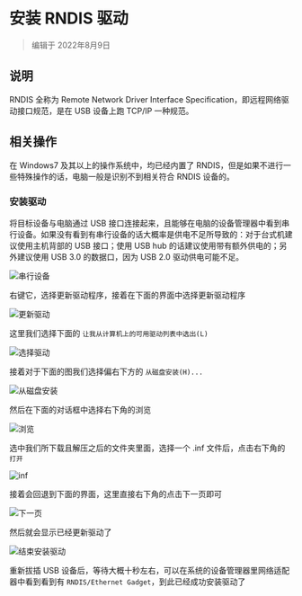 # 安装 RNDIS 驱动

> 编辑于 2022年8月9日

## 说明

RNDIS 全称为 Remote Network Driver Interface Specification，即远程网络驱动接口规范，是在 USB 设备上跑 TCP/IP 一种规范。

## 相关操作

在 Windows7 及其以上的操作系统中，均已经内置了 RNDIS，但是如果不进行一些特殊操作的话，电脑一般是识别不到相关符合 RNDIS 设备的。

### 安装驱动

将目标设备与电脑通过 USB 接口连接起来，且能够在电脑的设备管理器中看到串行设备。如果没有看到有串行设备的话大概率是供电不足所导致的：对于台式机建议使用主机背部的 USB 接口；使用 USB hub 的话建议使用带有额外供电的；另外建议使用 USB 3.0 的数据口，因为 USB 2.0 驱动供电可能不足。

![串行设备](./assets/install_drivers/serial.png)

右键它，选择更新驱动程序，接着在下面的界面中选择更新驱动程序

![更新驱动](./assets/install_drivers/update.png)

这里我们选择下面的 `让我从计算机上的可用驱动列表中选出(L)`

![选择驱动](./assets/install_drivers/scan.png)

接着对于下面的图我们选择偏右下方的 `从磁盘安装(H)...`

![从磁盘安装](./assets/install_drivers/install.png)

然后在下面的对话框中选择右下角的浏览

![浏览](./assets/install_drivers/path.png)

选中我们所下载且解压之后的文件夹里面，选择一个 .inf 文件后，点击右下角的 `打开`

![inf](./assets/install_drivers/inf.png)

接着会回退到下面的界面，这里直接右下角的点击下一页即可

![下一页](./assets/install_drivers/next.png)

然后就会显示已经更新驱动了

![结束安装驱动](./assets/install_drivers/finish.png)

重新拔插 USB 设备后，等待大概十秒左右，可以在系统的设备管理器里网络适配器中看到看到有 `RNDIS/Ethernet Gadget`，到此已经成功安装驱动了